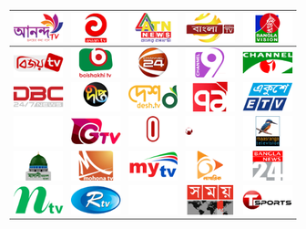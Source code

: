 | ![](https://raw.githubusercontent.com/RevGear/logo/master/Countries/BD/Ananda-TV.png) | ![](https://raw.githubusercontent.com/RevGear/logo/master/Countries/BD/Asian-TV.png) | ![](https://raw.githubusercontent.com/RevGear/logo/master/Countries/BD/ATN-News.png) | ![](https://raw.githubusercontent.com/RevGear/logo/master/Countries/BD/Bangla-TV.png) | ![](https://raw.githubusercontent.com/RevGear/logo/master/Countries/BD/Bangla-Vision.png) | 
|:---:|:---:|:---:|:---:|:---:| 
| ![](https://raw.githubusercontent.com/RevGear/logo/master/Countries/BD/Bijoy-TV.png) | ![](https://raw.githubusercontent.com/RevGear/logo/master/Countries/BD/Boishakhi-TV.png) | ![](https://raw.githubusercontent.com/RevGear/logo/master/Countries/BD/Channel-24.png) | ![](https://raw.githubusercontent.com/RevGear/logo/master/Countries/BD/Channel-9.png) | ![](https://raw.githubusercontent.com/RevGear/logo/master/Countries/BD/Channel-I.png) | 
| ![](https://raw.githubusercontent.com/RevGear/logo/master/Countries/BD/DBC-News.png) | ![](https://raw.githubusercontent.com/RevGear/logo/master/Countries/BD/Deepto-TV.png) | ![](https://raw.githubusercontent.com/RevGear/logo/master/Countries/BD/Desh-TV.png) | ![](https://raw.githubusercontent.com/RevGear/logo/master/Countries/BD/Ekattor-TV.png) | ![](https://raw.githubusercontent.com/RevGear/logo/master/Countries/BD/Ekushey-TV.png) | 
| ![](https://raw.githubusercontent.com/RevGear/logo/master/Countries/BD/Gaan-Bangla.png) | ![](https://raw.githubusercontent.com/RevGear/logo/master/Countries/BD/Gazi-TV.png) | ![](https://raw.githubusercontent.com/RevGear/logo/master/Countries/BD/Independent-TV.png) | ![](https://raw.githubusercontent.com/RevGear/logo/master/Countries/BD/Jamuna-TV.png) | ![](https://raw.githubusercontent.com/RevGear/logo/master/Countries/BD/Maasranga-TV.png) | 
| ![](https://raw.githubusercontent.com/RevGear/logo/master/Countries/BD/Madani-Channel-Bangla.png) | ![](https://raw.githubusercontent.com/RevGear/logo/master/Countries/BD/Mohona-TV.png) | ![](https://raw.githubusercontent.com/RevGear/logo/master/Countries/BD/My-TV.png) | ![](https://raw.githubusercontent.com/RevGear/logo/master/Countries/BD/Nagorik-TV.png) | ![](https://raw.githubusercontent.com/RevGear/logo/master/Countries/BD/News-24.png) | 
| ![](https://raw.githubusercontent.com/RevGear/logo/master/Countries/BD/NTV.png) | ![](https://raw.githubusercontent.com/RevGear/logo/master/Countries/BD/RTV.png) | ![](https://raw.githubusercontent.com/RevGear/logo/master/Countries/BD/SATV.png) | ![](https://raw.githubusercontent.com/RevGear/logo/master/Countries/BD/Somoy-News-TV.png) | ![](https://raw.githubusercontent.com/RevGear/logo/master/Countries/BD/T-Sports.png) | 
